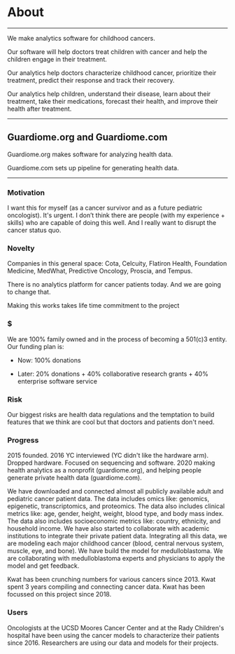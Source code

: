 # About

---

We make analytics software for childhood cancers.

Our software will help doctors treat children with cancer and help the children engage in their treatment.

Our analytics help doctors characterize childhood cancer, prioritize their treatment, predict their response and track their recovery.

Our analytics help children, understand their disease, learn about their treatment, take their medications, forecast their health, and improve their health after treatment.

---

## Guardiome.org and Guardiome.com

Guardiome.org makes software for analyzing health data.

Guardiome.com sets up pipeline for generating health data.

---

### Motivation

I want this for myself (as a cancer survivor and as a future pediatric oncologist). It's urgent. I don’t think there are people (with my experience + skills) who are capable of doing this well. And I really want to disrupt the cancer status quo.

### Novelty
Companies in this general space: Cota, Celcuity, Flatiron Health, Foundation Medicine, MedWhat, Predictive Oncology, Proscia, and Tempus.

There is no analytics platform for cancer patients today. And we are going to change that.
 
Making this works takes life time commitment to the project

### $

We are 100% family owned and in the process of becoming a 501(c)3 entity. Our funding plan is:

* Now: 100% donations

* Later: 20% donations + 40% collaborative research grants + 40% enterprise software service

### Risk

Our biggest risks are health data regulations and the temptation to build features that we think are cool but that doctors and patients don't need.

### Progress

2015 founded. 2016 YC interviewed (YC didn't like the hardware arm). Dropped hardware. Focused on sequencing and software. 2020 making health analytics as a nonprofit (guardiome.org), and helping people generate private health data (guardiome.com).

We have downloaded and connected almost all publicly available adult and pediatric cancer patient data. The data includes omics like: genomics, epigenetic, transcriptomics, and proteomics. The data also includes clinical metrics like: age, gender, height, weight, blood type, and body mass index. The data also includes socioeconomic metrics like: country, ethnicity, and household income.
We have also started to collaborate with academic institutions to integrate their private patient data.
Integrating all this data, we are modeling each major childhood cancer (blood, central nervous system, muscle, eye, and bone). We have build the model for medulloblastoma. We are collaborating with medulloblastoma experts and physicians to apply the model and get feedback.

Kwat has been crunching numbers for various cancers since 2013. Kwat spent 3 years compiling and connecting cancer data. Kwat has been focussed on this project since 2018.


### Users

Oncologists at the UCSD Moores Cancer Center and at the Rady Children's hospital have been using the cancer models to characterize their patients since 2016. Researchers are using our data and models for their projects.